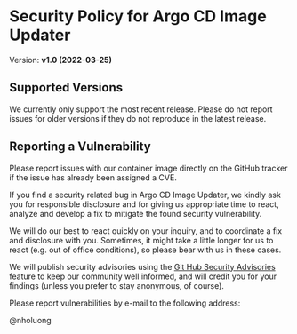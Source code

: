 # Security Policy for Argo CD Image Updater

Version: **v1.0 (2022-03-25)**

## Supported Versions

We currently only support the most recent release. Please do not report issues
for older versions if they do not reproduce in the latest release.

## Reporting a Vulnerability

Please report issues with our container image directly on the GitHub tracker
if the issue has already been assigned a CVE.

If you find a security related bug in Argo CD Image Updater, we kindly ask you
for responsible disclosure and for giving us appropriate time to react, analyze
and develop a fix to mitigate the found security vulnerability.

We will do our best to react quickly on your inquiry, and to coordinate a fix
and disclosure with you. Sometimes, it might take a little longer for us to
react (e.g. out of office conditions), so please bear with us in these cases.

We will publish security advisories using the
[Git Hub Security Advisories](https://github.com/nholuongut/argocd-image-updater/security/advisories)
feature to keep our community well informed, and will credit you for your
findings (unless you prefer to stay anonymous, of course).

Please report vulnerabilities by e-mail to the following address:

@nholuong

